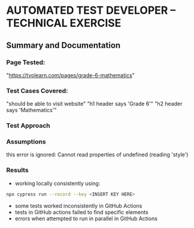 # AUTOMATED TEST DEVELOPER – TECHNICAL EXERCISE

## Summary and Documentation

### Page Tested:

"https://tvolearn.com/pages/grade-6-mathematics"

### Test Cases Covered:

"should be able to visit website"
"h1 header says 'Grade 6'"
"h2 header says 'Mathematics'"

### Test Approach

### Assumptions

this error is ignored:
Cannot read properties of undefined (reading 'style')

### Results

- working locally consistently using:

```.sh
npx cypress run --record --key <INSERT KEY HERE>
```

- some tests worked inconsistently in GitHub Actions
- tests in GitHub actions failed to find specific elements
- errors when attempted to run in parallel in GitHub Actions
